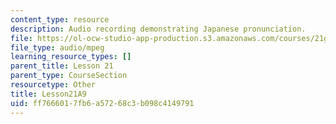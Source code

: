 ```yaml
---
content_type: resource
description: Audio recording demonstrating Japanese pronunciation.
file: https://ol-ocw-studio-app-production.s3.amazonaws.com/courses/21g-504-japanese-iv-spring-2009/ff7666017fb6a57268c3b098c4149791_Lesson21A9.mp3
file_type: audio/mpeg
learning_resource_types: []
parent_title: Lesson 21
parent_type: CourseSection
resourcetype: Other
title: Lesson21A9
uid: ff766601-7fb6-a572-68c3-b098c4149791
---
```

